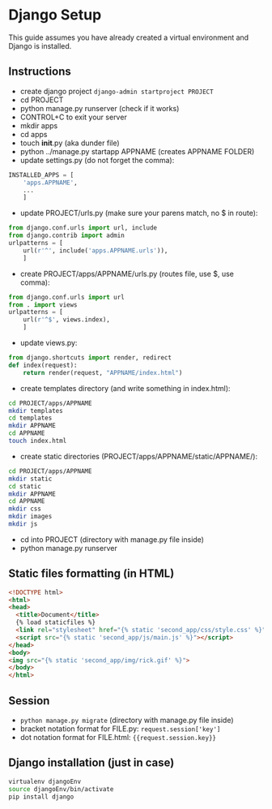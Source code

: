 # Django Setup


This guide assumes you have already created a virtual environment and Django is installed.


## Instructions

* create django project `django-admin startproject PROJECT`
* cd PROJECT
* python manage.py runserver (check if it works)
* CONTROL+C to exit your server
* mkdir apps
* cd apps
* touch __init__.py (aka dunder file)
* python ../manage.py startapp APPNAME (creates APPNAME FOLDER)
* update settings.py (do not forget the comma):
```python
INSTALLED_APPS = [
	'apps.APPNAME',
	...
	]
```
* update PROJECT/urls.py (make sure your parens match, no $ in route):
```python
from django.conf.urls import url, include
from django.contrib import admin
urlpatterns = [
	url(r'^', include('apps.APPNAME.urls')),
	]
```
* create PROJECT/apps/APPNAME/urls.py (routes file, use $, use comma):
```python
from django.conf.urls import url
from . import views
urlpatterns = [
	url(r'^$', views.index),
	]
```
* update views.py:
```python
from django.shortcuts import render, redirect
def index(request):
	return render(request, "APPNAME/index.html")
```
* create templates directory (and write something in index.html):
```bash
cd PROJECT/apps/APPNAME
mkdir templates
cd templates
mkdir APPNAME
cd APPNAME
touch index.html
```
* create static directories (PROJECT/apps/APPNAME/static/APPNAME/):
```bash
cd PROJECT/apps/APPNAME
mkdir static
cd static
mkdir APPNAME
cd APPNAME
mkdir css
mkdir images
mkdir js
```
* cd into PROJECT (directory with manage.py file inside)
* python manage.py runserver


## Static files formatting (in HTML)
```html
<!DOCTYPE html>
<html>
<head>
  <title>Document</title>
  {% load staticfiles %}
  <link rel="stylesheet" href="{% static 'second_app/css/style.css' %}">
  <script src="{% static 'second_app/js/main.js' %}"></script>
</head>
<body>
<img src="{% static 'second_app/img/rick.gif' %}">
</body>
</html>
```


## Session
* `python manage.py migrate` (directory with manage.py file inside)
* bracket notation format for FILE.py: `request.session['key']`
* dot notation format for FILE.html: `{{request.session.key}}`

## Django installation (just in case)
```bash
virtualenv djangoEnv
source djangoEnv/bin/activate
pip install django
```